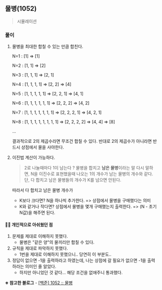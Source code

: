## 물병(1052)

> 시뮬레이션

### 풀이

1. 물병을 최대한 합칠 수 있는 만큼 합친다.

   N=1 : [1] => [1]

   N=2 : [1, 1] => [2]

   N=3 : [1, 1, 1] => [2, 1]

   N=4 : [1, 1, 1, 1] => [2, 2] => [4]

   N=5 : [1, 1, 1, 1, 1] => [2, 2, 1] => [4, 1]

   N=6 : [1, 1, 1, 1, 1, 1] => [2, 2, 2] => [4, 2]

   N=7 : [1, 1, 1, 1, 1, 1, 1] => [2, 2, 2, 1] => [4, 2, 1]

   N=8 : [1, 1, 1, 1, 1, 1, 1, 1] => [2, 2, 2, 2] => [4, 4] => [8]

   ...

   결과적으로 2의 제곱수라면 무조건 합칠 수 있다.
   반대로 2의 제곱수가 아니라면 반드시 상점에서 물을 사야한다.

2. 이진법 계산이 가능하다.

   > 2로 나눌때마다 1이 남는다 ? 물병을 합치고 **남은 물병**이라는 말
   > 다시 말하면, N을 이진수로 표현했을때 나오는 1의 개수가 남는 물병의 개수와 같다.
   > 단, 다 합치고 남은 물병들의 개수가 K를 넘으면 안된다.

   따라서 다 합치고 남은 물병 개수가

   - K보다 크다면? N을 하나씩 추가한다. => 상점에서 물병을 구매했다는 의미
   - K와 같거나 작다면? 상점에서 물병을 몇개 구매했는지 출력한다. => (N - 초기 N값)을 해주면 된다.

#### 🤦‍♀️ 개인적으로 아쉬웠던 점

1. 문제를 제대로 이해하지 못했다.
   - 물병은 "같은 양"의 물끼리만 합칠 수 있다.
2. 규칙을 제대로 파악하지 못했다.
   - 1번을 제대로 이해하지 못했으니.. 당연히 이 부분도..
3. 정답이 없으면 -1을 출력하라고 하였는데, 나는 상점에 갈 필요가 없으면 -1을 출력하라는 의미인 줄 알았다.
   - 하지만 아니었던 것 같다... 해당 조건을 없애주니 통과했다.

**※ 참고한 블로그** - [[백준] 1052 :: 물병](https://qgqg264.tistory.com/57)
